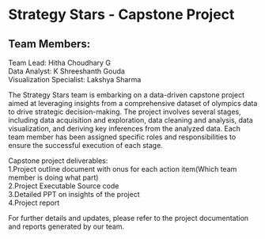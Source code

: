 # Strategy Stars - Capstone Project  

## Team Members:  

Team Lead: Hitha Choudhary G    
Data Analyst: K Shreeshanth Gouda  
Visualization Specialist: Lakshya Sharma  

The Strategy Stars team is embarking on a data-driven capstone project aimed at leveraging insights from a comprehensive dataset of olympics data to drive strategic decision-making. The project involves several stages, including data acquisition and exploration, data cleaning and analysis, data visualization, and deriving key inferences from the analyzed data. Each team member has been assigned specific roles and responsibilities to ensure the successful execution of each stage.  

Capstone project deliverables:  
1.Project outline document with onus for each action item(Which team member is doing what part)  
2.Project Executable Source code  
3.Detailed PPT on insights of the project  
4.Project report  

For further details and updates, please refer to the project documentation and reports generated by our team.  
